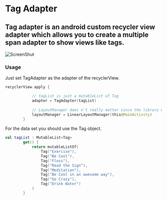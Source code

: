# Tag Adapter
## Tag adapter is an android custom recycler view adapter which allows you to create a multiple span adapter to show views like tags.


![ScreenShut](https://github.com/amindevv/tag-adapter/blob/master/screenshuts/tag-adapter-screen-shhut.png)

### Usage

Just set TagAdapter as the adapter of the recyclerView.
```Kotlin
recyclerView.apply {

            // tagList is just a mutableList of Tag
            adapter = TagAdapter(tagList)
            
            // LayoutManager does n't really matter since the library will override it
            layoutManager = LinearLayoutManager(this@MainActivity)
        }
```

For the data set you should use the Tag object.

```Kotlin
val tagList : MutableList<Tag>
        get() {
            return mutableListOf(
                Tag("Exercise"),
                Tag("Be Cool"),
                Tag("Floss"),
                Tag("Read the Sign"),
                Tag("Meditation"),
                Tag("Be Cool in an awesome way"),
                Tag("Go Crazy"),
                Tag("Drink Water")
            )
        }
```
